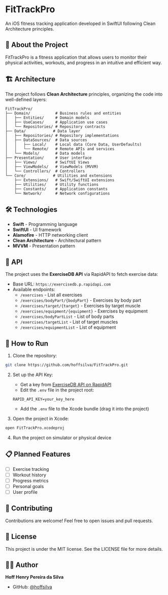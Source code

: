 # FitTrackPro

An iOS fitness tracking application developed in SwiftUI following Clean Architecture principles.

## 📱 About the Project

FitTrackPro is a fitness application that allows users to monitor their physical activities, workouts, and progress in an intuitive and efficient way.

## 🏗️ Architecture

The project follows **Clean Architecture** principles, organizing the code into well-defined layers:

```
FitTrackPro/
├── Domain/           # Business rules and entities
│   ├── Entities/     # Domain models
│   ├── UseCases/     # Application use cases
│   └── Repositories/ # Repository contracts
├── Data/            # Data layer
│   ├── Repositories/ # Repository implementations
│   ├── DataSources/  # Data sources
│   │   ├── Local/    # Local data (Core Data, UserDefaults)
│   │   └── Remote/   # Remote APIs and services
│   └── Models/       # Data models
├── Presentation/     # User interface
│   ├── Views/        # SwiftUI Views
│   ├── ViewModels/   # ViewModels (MVVM)
│   └── Controllers/  # Controllers
└── Core/            # Utilities and extensions
    ├── Extensions/   # Swift/SwiftUI extensions
    ├── Utilities/    # Utility functions
    ├── Constants/    # Application constants
    └── Network/      # Network configurations
```

## 🛠️ Technologies

- **Swift** - Programming language
- **SwiftUI** - UI framework
- **Alamofire** - HTTP networking client
- **Clean Architecture** - Architectural pattern
- **MVVM** - Presentation pattern

## 🔧 API

The project uses the **ExerciseDB API** via RapidAPI to fetch exercise data:
- Base URL: `https://exercisedb.p.rapidapi.com`
- Available endpoints:
  - `/exercises` - List all exercises
  - `/exercises/bodyPart/{bodyPart}` - Exercises by body part
  - `/exercises/target/{target}` - Exercises by target muscle
  - `/exercises/equipment/{equipment}` - Exercises by equipment
  - `/exercises/bodyPartList` - List of body parts
  - `/exercises/targetList` - List of target muscles
  - `/exercises/equipmentList` - List of equipment

## 🚀 How to Run

1. Clone the repository:
```bash
git clone https://github.com/hoffsilva/FitTrackPro.git
```

2. Set up the API Key:
   - Get a key from [ExerciseDB API on RapidAPI](https://rapidapi.com/justin-WFnsXH_t6/api/exercisedb)
   - Edit the `.env` file in the project root:
   ```
   RAPID_API_KEY=your_key_here
   ```
   - Add the `.env` file to the Xcode bundle (drag it into the project)

3. Open the project in Xcode:
```bash
open FitTrackPro.xcodeproj
```

4. Run the project on simulator or physical device

## 📋 Planned Features

- [ ] Exercise tracking
- [ ] Workout history
- [ ] Progress metrics
- [ ] Personal goals
- [ ] User profile

## 🤝 Contributing

Contributions are welcome! Feel free to open issues and pull requests.

## 📄 License

This project is under the MIT license. See the LICENSE file for more details.

## 👨‍💻 Author

**Hoff Henry Pereira da Silva**
- GitHub: [@hoffsilva](https://github.com/hoffsilva)
